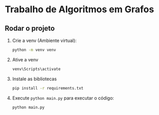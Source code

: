 # Trabalho de Algoritmos em Grafos

## Rodar o projeto

1. Crie a venv (Ambiente virtual):

   ``` bash
   python -m venv venv
   ```

2. Ative a venv

   ``` bash
   venv\Scripts\activate
   ```

3. Instale as bibliotecas

   ``` bash
   pip install -r requirements.txt
   ```

4. Execute `python main.py` para executar o código:

   ``` bash
   python main.py
   ```
